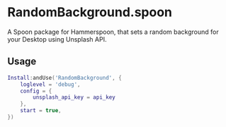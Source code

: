 # RandomBackground.spoon
A Spoon package for Hammerspoon, that sets a random background for your Desktop using Unsplash API.

## Usage

```lua
Install:andUse('RandomBackground', {
    loglevel = 'debug',
    config = {
        unsplash_api_key = api_key
    },
    start = true,
})
```
